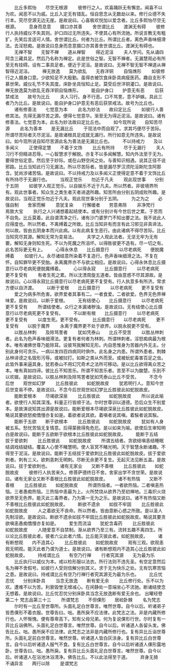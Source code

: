 <!-- { "loadSidebar": true } -->
　　比丘多熙怡　　尽空无根源
　　彼修行之人。欢喜踊跃无有懈怠。闻喜不以为欢。闻恶不以为戚。比丘入定无有错乱。恒自思念从无数劫以来。修行众德不失行本。究尽空源无边无崖。是故说曰。心喜极欢悦加以爱念者。比丘多熙怡尽空无根源。
　　息身而息意　　摄口亦其善
　　舍世谓比丘　　渡渊无有碍
　　彼修行人执持威仪不失其则。护口四过无所违失。不使其心有所流驰。所说言教无有粗犷。先笑后言适可人情。舍世谓比丘。何者为比丘。所谓比丘者。离色声香味细滑法。去淫怒痴。是故说曰息身而息意摄口亦其善舍世谓比丘。渡渊无有碍也。
　　无禅不智　　无智不禅　　道从禅智
　　得近泥洹
　　夫人学问。先从诵四阿含三藏具足。然后乃名称为禅定。此是世俗之智。无智不禅者。无漏慧观必有所至无有挂碍。设有二事具足者。便近于泥洹。是故说曰。无禅不智无智不禅道从禅智得近泥洹。
　　禅无放逸　　莫为欲乱　　无吞洋铜
　　自恼燋形
　　如彼修行之人摄身口意。少欲知足不大殷勤。虽得衣被饮食床卧具病瘦医药。趣自支形不慕世荣。威仪礼节不失其度。床卧坐具恒知止足。莫受后世洋铜灌口。是故说曰。禅无放逸莫为欲乱无吞洋铜自恼燋形。
　　能自护身口　　护意无有恶
　　后获禁戒法　　故号为比丘
　　夫人习行。身不行恶。口不骂詈。意不妒嫉。具此三者乃为比丘。是故说曰。能自护身口护意无有恶后获禁戒法。故号为比丘也。
　　诸有修善法　　七觉意为本
　　此名为妙法　　故曰定比丘
　　如彼行人善修其法。先得无漏尽苦之源。便得七觉意华。渐至无为得近泥洹。是故说曰。诸有修善法。七觉意为本。此名为妙法故曰定比丘也。
　　如今现所说　　自知苦尽源
　　此名为善本　　是无漏比丘
　　于现法中而自观了。求其巧便尽于苦际。所谓尽苦际者灭尽泥洹。是故诸根具足成就无漏行。所行如意无所违失。是故说曰。如今现所说自知尽苦源此名为善法是无漏比丘也。
　　不以持戒力　　及以多闻义
　　正使得定慧　　不着于文饰
　　比丘有所持　　尽于无漏行
　　夫人习行不但精进忍辱。一心智慧求于解脱。亦复不以多闻解慧。知内外法至于无为。要得世俗定意。然后至于妙际。或在山野空闲之处。与善知识相遇。说其正径不说邪路。比丘当知此行习无漏法。所以尽苦际者。皆是漏尽罗汉须陀洹斯陀含阿那含。犹尚涉诸苦恼。是故说曰。不以持戒力及以多闻义正使得定意不着于文饰比丘有所持尽于无漏行也。
　　当观正觉乐　　勿近于凡夫
　　观此现世事　　分别于五阴
　　如彼学人观正觉乐。以自娱乐不近于凡夫。所以然者。非彼境界所有。观此世事者。知众生之类生者灭者进退所趣。知苦所由分别五阴成败所趣。是故说曰。当观正觉乐勿近于凡夫。观此现世事分别于五阴。
　　为之为之　　必强自制　　舍家而解
　　意犹复染　　行懈缓者　　劳意弗除
　　非净梵行　　焉致大宝
　　执行之人兴诸想着起结使本。或有分别计有今世后世之累。于苦而不自免。比丘莫着。此自谓清净之行。诸有沙门婆罗门不知出要之法。我不说此人应得度也。所以然者。不离缚着之所致。比丘当知非有而言有此习邪见非真谛法。何以故。皆由五阴身本而兴此病。以有此病复生恶行。由此诸病不得尽苦际。比丘当知究尽其源。解知无常为变易法。
　　夫学之人观此法者。无坚无牢为无有要。解知无身则知生死。不以为死魔之所沮坏。以得胜彼更不造有。尽一切之有。此名苦际更无有上。
　　心得永休息　　比丘摄意行
　　以尽老病死　　便脱魔缚着
　　如彼行人。永尽诸结意所染着不复造行。色声香味细滑之法。不复在怀。自知罪毕更不受胎。永离魔界亦不与欲尘相应。是故说曰。心得永休息比丘摄意行以尽老病死便脱魔缚着。
　　心以得永寂　　比丘摄意行
　　以尽老病死　　更不复受有
　　有者生死之累。所以沈漂周旋五道者。皆由意惑不尽其源故。是故说曰。心以得永寂比丘摄意行以尽老病死更不复受有。行人执意多有所济。常求方便以自济渡。
　　以断于爱根　　比丘摄意行
　　以尽老病死　　更不复受有
　　爱之为病多所危害。欲界爱者其事有二。一者食爱。二者欲爱。色界无色界禅味爱。是故说曰。以断于爱根。
　　无有结使心　　比丘摄意行
　　以尽老病死　　更不复受有
　　所谓结使者。众行之本漏诸秽浊。是故说曰。无有结使心比丘摄意行以尽老病死更不复受有。
　　不以断有根　　比丘摄意行
　　以尽老病死　　更不复受有
　　以度生死。更不受有。
　　比丘摄意行　　以尽老病死
　　更不复受有　　以脱于魔界
　　永离于魔界更不处于欲界。以脱永脱更不受有。
　　以胜丛林刺　　及除骂詈者
　　犹如凭泰山　　比丘不受苦
　　以胜丛林刺者。此名为色声香味细滑法。更复有者何者为林刺。所谓林刺者。淫怒痴病最为根本。唯有诸佛世尊乃能除耳。设彼骂我解知无形。内自思惟身为苦器内外无主。分别此身何可贪乐。一病以发四百四病同时俱作。此名身之内患。所谓外患者。荆棘丛林诽谤之名毁形污辱。或被挝打。如斯之类从外而至。或被蚖蛇毒害百足之虫。此皆外事来逼其身。犹若泰山不用幻咒奇术之法所可移动。是以比丘欲得离众苦之本。唯有真如四谛。彼比丘不知苦乐。所谓不知苦乐者。苦至不以为酸楚。乐到不以欢娱。是故说曰。以胜丛林刺及除骂詈者犹如凭泰山比丘不受苦。
　　不念今后世　　观世如幻梦
　　比丘胜彼此　　如蛇脱故皮
　　犹若明行人。意知今世后世变易不停。是故说曰。不念今后世观世如幻梦比丘胜彼此如蛇脱故皮。
　　能断爱根本　　尽竭欲深泉
　　比丘胜彼此　　如蛇脱故皮
　　所以说此喻者。欲使行人知其深浅。料量正行皆顺于法。尔时世尊训以道德。恐后众生不别爱本。是故演说知其出源是故说曰。能断爱根本尽竭欲深泉比丘胜彼此如蛇脱故皮。略说其要欲怒痴憍慢亦复如是。着欲者说其欲。着嗔者说其嗔。着騃者说其騃。
　　能断于五欲　　断于欲根本
　　比丘胜彼此　　如蛇脱故皮
　　犹如有人身被五系。愁忧苦恼无复情意。后得蒙赦得免危厄。是以如来为喻。欲使后生审知明白是故说曰。能断于五欲断于欲根本比丘胜彼此如蛇脱故皮。
　　能断于五结　　拔于爱欲刺
　　比丘胜彼此　　如蛇脱故皮
　　所谓五结者。贪欲结嗔恚结睡眠结调戏结疑结。覆盖人心使不睹慧明。使人盲冥不睹光明。灭于智慧永断诸趣。不得至于泥洹。是故说曰。能断于五结拔于爱欲刺比丘胜彼此如蛇脱故皮。拔于爱欲刺者。刺有三义。欲刺恚刺无明刺。尽断无余更不复生。无起灭法见断五盖。是故说曰。拔于爱欲刺也。
　　诸有无家业　　又断不善根
　　比丘胜彼此　　如蛇脱故皮
　　彼修行人执苦来久。修菩萨德终日不舍。舍家出学不贪世荣。是故说曰。诸有无家业又断不善根比丘胜彼此如蛇脱故皮。
　　诸不有热恼　　又断不善根
　　比丘胜彼此　　如蛇脱故皮
　　所谓热恼者。一者欲热恼。二者嗔恚热恼。三者愚痴热恼。三热恼中恚最为上。火所焚烧从欲界乃至初禅地。三毒炽火烧欲界至无色界。能灭此三毒界者。乃为第一无为之乐。是故说曰。诸不有热恼又断不善根比丘胜彼此如蛇脱故皮。
　　断欲不遗余　　如拔不牢固
　　比丘胜彼此　　如蛇脱故皮
　　人之着欲无不丧命。所以然者。皆由意断心惑之所致。是以圣人先制淫欲。是故说曰。断欲不遗余如拔不牢固比丘胜彼此如蛇脱故皮。略说其要贪欲嗔恚愚痴憍慢亦复如是。
　　爱生而流溢　　犹蛇含毒药
　　比丘胜彼此　　如蛇脱故皮
　　人随爱意不自禁制。渐从欲界乃至三有。流转五趣不离四生。所以论比丘胜彼此者。彼者六尘此者六情。比丘能灭彼此者。如蛇脱故皮。
　　诸有断想观　　内不造其心
　　比丘胜彼此　　如蛇脱故皮
　　观有三观。欲观恚观无明观。能灭此者乃谓为道士。是故说曰。诸有断想观内不造其心比丘胜彼此如蛇脱故皮。
　　持戒谓比丘　　有空乃行禅
　　行者究其源　　无为最为乐
　　比丘执行以威仪为本。戒以检形服以法衣。所行法则不违先圣。有空定意然后名为禅不舍假号。如彼行人受则信解分别其义。求于无为快乐之处。无有饥寒苦恼之患。是故说曰。持戒谓比丘有空乃行禅行者究其源无为最为乐也。
　　比丘忧忍忧　　分别床卧具
　　当念无放逸　　断有爱无余
　　比丘修行处。乐不以为欢。遭难不以为苦。利衰毁誉无增减心。在闲静处一意端坐心不流驰。断诸结使念无想着。是故说曰。比丘忧忍忧分别床卧具当念无放逸断有爱无余也。
出曜经卷第二十
梵志品第三十三
　　所谓梵志　　不但倮形　　居崄卧棘
　　名为梵志
　　尔时有一比丘至世尊所。头面礼足白世尊言。唯然世尊。自今以后。听诸弟子皆悉倮形不着衣服。世尊告曰。咄。愚所戾不应法律。此梵志之法。非是内藏所修行也。人怀惭愧。便有尊卑高下。知有父母兄弟。何为复说倮形行世。尔时复有一异比丘诣佛所。头面礼足白世尊言。唯然世尊。自今以后。听诸道人各留头发。佛告比丘。咄。愚所戾不应法律。此梵志之法非是内藏所修行也。复有异比丘诣世尊所。头面礼足前白世尊言。唯然世尊。听诸道人皆白灰涂身。复有异比丘白世尊言。自今以后听诸道人服气不食。复有比丘白世尊言。自今以后听诸道人倮形露地卧。世尊告曰。咄。愚所戾。复有异比丘头面礼足白世尊言。唯然世尊。自今以后。听诸道人在浴池沐浴清净。佛告比丘。不以此法得至于道。
　　弃身无猗　　不诵异言　　两行以除
　　是谓梵志
